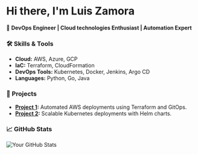 # Hi there, I'm Luis Zamora

🚀 **DevOps Engineer | Cloud technologies Enthusiast | Automation Expert**

### 🛠️ Skills & Tools
- **Cloud:** AWS, Azure, GCP
- **IaC:** Terraform, CloudFormation
- **DevOps Tools:** Kubernetes, Docker, Jenkins, Argo CD
- **Languages:** Python, Go, Java

### 🔧 Projects
- **[Project 1](https://github.com/zamoramerida/gitops):** Automated AWS deployments using Terraform and GitOps.
- **[Project 2](https://github.com/yourusername/kubeops):** Scalable Kubernetes deployments with Helm charts.

### 📈 GitHub Stats
![Your GitHub Stats](https://github-readme-stats.vercel.app/api?username=zamoramerida&show_icons=true&theme=radical)


